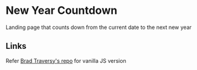 # New Year Countdown

Landing page that counts down from the current date to the next new year

## Links

Refer [Brad Traversy's repo](https://github.com/bradtraversy/vanillawebprojects/tree/master/new-year-countdown) for vanilla JS version